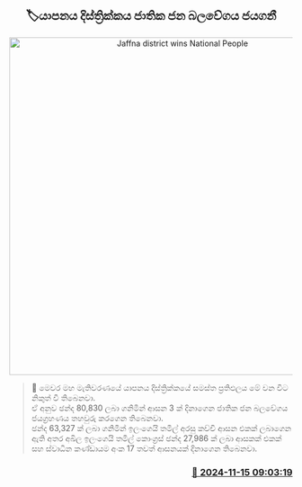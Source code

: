 <p align='center'><b><h2 align='center' title='Jaffna district wins National People's Force'>🏷යාපනය දිස්ත්‍රික්කය ජාතික ජන බලවේගය ජයගනී</h2></b></p>
<p align='center'><img src='https://helakuru.sgp1.cdn.digitaloceanspaces.com/esana/images/lib/parliment-election-result.jpg' width='600' alt='Jaffna district wins National People's Force'></p>

>📝 මෙවර මහ මැතිවරණයේ යාපනය දිස්ත්‍රික්කයේ සමස්ත ප්‍රතිඵලය මේ වන විට නිකුත් වී තිබෙනවා.<br>ඒ අනුව ඡන්ද 80,830 ලබා ගනිමින් ආසන 3 ක් දිනාගෙන ජාතික ජන බලවේගය ජයග්‍රහණය තහවුරු කරගෙන තිබෙනවා.<br>ඡන්ද 63,327 ක් ලබා ගනිමින් ඉලංගෙයි තමිල් අරසු කච්චි ආසන එකක් ලබාගෙන ඇති අතර අඛිල ඉලංගෙයි තමිල් කොංග්‍රස් ඡන්ද 27,986 ක් ලබා ආසකක් එකක් සහ ස්වාධීන කණ්ඩායම අංක 17 තවත් ආසනයක් දිනාගෙන තිබෙනවා.<br>

<h3 align='right'><a href='https://www.helakuru.lk/esana/p/105079/'>📅 2024-11-15 09:03:19</a></h3>

